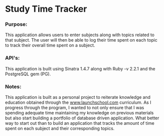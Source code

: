 # Study Time Tracker

### Purpose:
This application allows users to enter subjects along with topics related to that subject. The user will then be able to log their time spent on each topic to track their overall time spent on a subject.

### API's:
This application is built using Sinatra 1.4.7 along with Ruby -v 2.2.1 and the PostgreSQL gem (PG). 

### Notes:
This application is built as a personal project to reiterate knowledge and education obtained through the www.launchschool.com curriculum. As I progress through the program, I wanted to not only ensure that I was spending adequate time maintaining my knowledge on previous materials but also start building a portfolio of database driven application. What better way to start out than to build an application that tracks the amount of time spent on each subject and their corresponding topics. 
